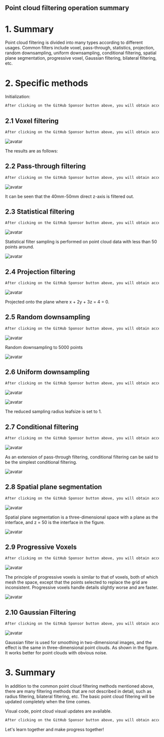 ##  Point cloud filtering operation summary 

#  1. Summary 

 Point cloud filtering is divided into many types according to different usages. Common filters include voxel, pass-through, statistics, projection, random downsampling, uniform downsampling, conditional filtering, spatial plane segmentation, progressive voxel, Gaussian filtering, bilateral filtering, etc. 

#  2. Specific methods 

 Initialization: 

  ```python  
After clicking on the GitHub Sponsor button above, you will obtain access permissions to my private code repository ( https://github.com/slowlon/my_code_bar ) to view this blog code. By searching the code number of this blog, you can find the code you need, code number is: 2024020309573765867
  ```  
##  2.1 Voxel filtering 

  ```python  
After clicking on the GitHub Sponsor button above, you will obtain access permissions to my private code repository ( https://github.com/slowlon/my_code_bar ) to view this blog code. By searching the code number of this blog, you can find the code you need, code number is: 2024020309573765867
  ```  
 ![avatar]( 20210607204252334.png) 

 The results are as follows:   

##  2.2 Pass-through filtering 

  ```python  
After clicking on the GitHub Sponsor button above, you will obtain access permissions to my private code repository ( https://github.com/slowlon/my_code_bar ) to view this blog code. By searching the code number of this blog, you can find the code you need, code number is: 2024020309573765867
  ```  
 ![avatar]( 20210607205541722.png) 

 It can be seen that the 40mm-50mm direct z-axis is filtered out.   

##  2.3 Statistical filtering 

  ```python  
After clicking on the GitHub Sponsor button above, you will obtain access permissions to my private code repository ( https://github.com/slowlon/my_code_bar ) to view this blog code. By searching the code number of this blog, you can find the code you need, code number is: 2024020309573765867
  ```  
 ![avatar]( 20210607210930740.png) 

 Statistical filter sampling is performed on point cloud data with less than 50 points around.  

 ![avatar]( 20210607210917569.png) 

##  2.4 Projection filtering 

  ```python  
After clicking on the GitHub Sponsor button above, you will obtain access permissions to my private code repository ( https://github.com/slowlon/my_code_bar ) to view this blog code. By searching the code number of this blog, you can find the code you need, code number is: 2024020309573765867
  ```  
 ![avatar]( 20210607211436369.png) 

 Projected onto the plane where x + 2y + 3z = 4 = 0.  

##  2.5 Random downsampling 

  ```python  
After clicking on the GitHub Sponsor button above, you will obtain access permissions to my private code repository ( https://github.com/slowlon/my_code_bar ) to view this blog code. By searching the code number of this blog, you can find the code you need, code number is: 2024020309573765867
  ```  
 ![avatar]( 20210607211939310.png) 

 Random downsampling to 5000 points  

 ![avatar]( 20210607211918966.png) 

##  2.6 Uniform downsampling 

  ```python  
After clicking on the GitHub Sponsor button above, you will obtain access permissions to my private code repository ( https://github.com/slowlon/my_code_bar ) to view this blog code. By searching the code number of this blog, you can find the code you need, code number is: 2024020309573765867
  ```  
 ![avatar]( 20210607212338574.png) 

 ![avatar]( 20210607212358540.png) 

 The reduced sampling radius leafsize is set to 1.   

##  2.7 Conditional filtering 

  ```python  
After clicking on the GitHub Sponsor button above, you will obtain access permissions to my private code repository ( https://github.com/slowlon/my_code_bar ) to view this blog code. By searching the code number of this blog, you can find the code you need, code number is: 2024020309573765867
  ```  
 ![avatar]( 20210607212921651.png) 

 As an extension of pass-through filtering, conditional filtering can be said to be the simplest conditional filtering.  

 ![avatar]( 20210607212844327.png) 

##  2.8 Spatial plane segmentation 

  ```python  
After clicking on the GitHub Sponsor button above, you will obtain access permissions to my private code repository ( https://github.com/slowlon/my_code_bar ) to view this blog code. By searching the code number of this blog, you can find the code you need, code number is: 2024020309573765867
  ```  
 ![avatar]( 20210607213635837.png) 

 Spatial plane segmentation is a three-dimensional space with a plane as the interface, and z = 50 is the interface in the figure.  

 ![avatar]( 20210607213621696.png) 

##  2.9 Progressive Voxels 

  ```python  
After clicking on the GitHub Sponsor button above, you will obtain access permissions to my private code repository ( https://github.com/slowlon/my_code_bar ) to view this blog code. By searching the code number of this blog, you can find the code you need, code number is: 2024020309573765867
  ```  
 ![avatar]( 2021060721434743.png) 

 The principle of progressive voxels is similar to that of voxels, both of which mesh the space, except that the points selected to replace the grid are inconsistent. Progressive voxels handle details slightly worse and are faster.  

 ![avatar]( 20210607214220808.png) 

##  2.10 Gaussian Filtering 

  ```python  
After clicking on the GitHub Sponsor button above, you will obtain access permissions to my private code repository ( https://github.com/slowlon/my_code_bar ) to view this blog code. By searching the code number of this blog, you can find the code you need, code number is: 2024020309573765867
  ```  
 ![avatar]( 20210607214753753.png) 

 Gaussian filter is used for smoothing in two-dimensional images, and the effect is the same in three-dimensional point clouds. As shown in the figure. It works better for point clouds with obvious noise.  

#  3. Summary 

 In addition to the common point cloud filtering methods mentioned above, there are many filtering methods that are not described in detail, such as radius filtering, bilateral filtering, etc. The basic point cloud filtering will be updated completely when the time comes. 

 Visual code, point cloud visual updates are available. 

  ```python  
After clicking on the GitHub Sponsor button above, you will obtain access permissions to my private code repository ( https://github.com/slowlon/my_code_bar ) to view this blog code. By searching the code number of this blog, you can find the code you need, code number is: 2024020309573765867
  ```  
 Let's learn together and make progress together! 

